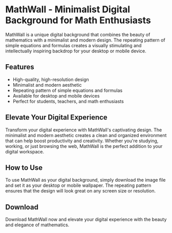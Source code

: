 <!--font:Montserrat-->

# MathWall - Minimalist Digital Background for Math Enthusiasts

MathWall is a unique digital background that combines the beauty of mathematics with a minimalist and modern design. The repeating pattern of simple equations and formulas creates a visually stimulating and intellectually inspiring backdrop for your desktop or mobile device.

## Features

- High-quality, high-resolution design
- Minimalist and modern aesthetic
- Repeating pattern of simple equations and formulas
- Available for desktop and mobile devices
- Perfect for students, teachers, and math enthusiasts

## Elevate Your Digital Experience

Transform your digital experience with MathWall's captivating design. The minimalist and modern aesthetic creates a clean and organized environment that can help boost productivity and creativity. Whether you're studying, working, or just browsing the web, MathWall is the perfect addition to your digital workspace.

## How to Use

To use MathWall as your digital background, simply download the image file and set it as your desktop or mobile wallpaper. The repeating pattern ensures that the design will look great on any screen size or resolution.

## Download

Download MathWall now and elevate your digital experience with the beauty and elegance of mathematics.

<!--

Write me markdown content of website with wallpaper:

"A wallpaper featuring a repeating pattern of simple equations and formulas, arranged in a minimalist and modern design."

The header of the page should not be copy of the text but rather a real content of the website which is using this wallpaper.


---


# MathWall - Minimalist Math Wallpaper

MathWall is a unique wallpaper featuring a repeating pattern of simple equations and formulas, arranged in a minimalist and modern design. This wallpaper is perfect for anyone who loves math or wants to add a touch of intellectual flair to their desktop or mobile device.

## Features

- High-quality, high-resolution wallpaper
- Minimalist and modern design
- Repeating pattern of simple equations and formulas
- Available for desktop and mobile devices
- Perfect for students, teachers, and math enthusiasts

## How to Use

To use MathWall as your wallpaper, simply download the image file and set it as your desktop or mobile wallpaper. The repeating pattern ensures that the wallpaper will look great on any screen size or resolution.

## Download

Download MathWall now and add some mathematical inspiration to your digital workspace!


---


Heading should not include word "wallpaper". The website should not be about the wallpaper itself, wallpaper is just a related background, rewrite whole content.


---


# MathWall - Minimalist Math-inspired Digital Workspace

MathWall is a unique digital workspace design inspired by the beauty and elegance of mathematics. The minimalist and modern design features a repeating pattern of simple equations and formulas, creating a visually stimulating and intellectually inspiring backdrop for your desktop or mobile device.

## Features

- High-quality, high-resolution design
- Minimalist and modern aesthetic
- Repeating pattern of simple equations and formulas
- Available for desktop and mobile devices
- Perfect for students, teachers, and math enthusiasts

## Enhance Your Digital Workspace

Transform your digital workspace with MathWall's captivating design. The repeating pattern of equations and formulas creates a stimulating visual environment that can help boost productivity and creativity. Whether you're a student, teacher, or just someone who loves math, MathWall is the perfect addition to your digital workspace.

## How to Use

To use MathWall as your digital workspace background, simply download the image file and set it as your desktop or mobile wallpaper. The repeating pattern ensures that the design will look great on any screen size or resolution.

## Download

Download MathWall now and enhance your digital workspace with the beauty and elegance of mathematics.


---


Heading is too long, rewrite whole content.


---


# MathWall - A Minimalist and Modern Digital Workspace Background

MathWall is a unique digital workspace background inspired by the elegance of mathematics. The design features a repeating pattern of simple equations and formulas, creating a visually stimulating and intellectually inspiring backdrop for your desktop or mobile device.

## Features

- High-quality, high-resolution design
- Minimalist and modern aesthetic
- Repeating pattern of simple equations and formulas
- Available for desktop and mobile devices
- Perfect for students, teachers, and math enthusiasts

## Enhance Your Digital Workspace

Transform your digital workspace with MathWall's captivating design. The minimalist and modern aesthetic creates a clean and organized environment that can help boost productivity and creativity. Whether you're studying, working, or just browsing the web, MathWall is the perfect addition to your digital workspace.

## How to Use

To use MathWall as your digital workspace background, simply download the image file and set it as your desktop or mobile wallpaper. The repeating pattern ensures that the design will look great on any screen size or resolution.

## Download

Download MathWall now and enhance your digital workspace with the beauty and elegance of mathematics.


---


Heading is too long, rewrite whole content.


---


# MathWall - A Minimalist and Modern Digital Background for Math Enthusiasts

MathWall is a unique digital background that combines the beauty of mathematics with a minimalist and modern design. The repeating pattern of simple equations and formulas creates a visually stimulating and intellectually inspiring backdrop for your desktop or mobile device.

## Features

- High-quality, high-resolution design
- Minimalist and modern aesthetic
- Repeating pattern of simple equations and formulas
- Available for desktop and mobile devices
- Perfect for students, teachers, and math enthusiasts

## Elevate Your Digital Experience

Transform your digital experience with MathWall's captivating design. The minimalist and modern aesthetic creates a clean and organized environment that can help boost productivity and creativity. Whether you're studying, working, or just browsing the web, MathWall is the perfect addition to your digital workspace.

## How to Use

To use MathWall as your digital background, simply download the image file and set it as your desktop or mobile wallpaper. The repeating pattern ensures that the design will look great on any screen size or resolution.

## Download

Download MathWall now and elevate your digital experience with the beauty and elegance of mathematics.


---


Write me a Google font which is best fitting for the website.

Pick from the list:
- Lato
- Great Vibes
- Barlow Condensed
- Futura
- Orbitron
- Open Sans
- Inter
- Playfair Display
- Montserrat
- Exo 2
- Alegreya
- Roboto
- Raleway
- Dancing Script
- IBM Plex Sans
- Lobster
- Poppins


Write just the font name nothing else.


---


I recommend using the "Montserrat" font for the website.

-->
